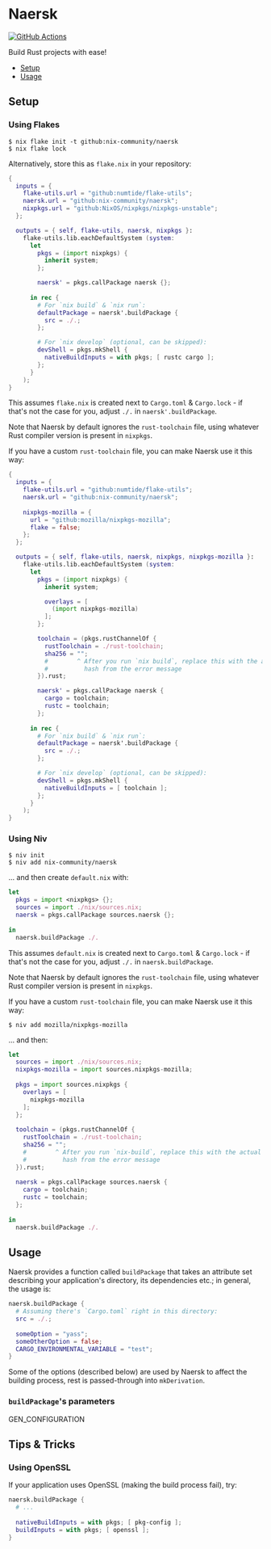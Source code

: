 # Naersk

[![GitHub Actions](https://github.com/nix-community/naersk/workflows/test/badge.svg?branch=master)](https://github.com/nix-community/naersk/actions)

Build Rust projects with ease!

* [Setup](#setup)
* [Usage](#usage)

## Setup

### Using Flakes

``` shell
$ nix flake init -t github:nix-community/naersk
$ nix flake lock
```

Alternatively, store this as `flake.nix` in your repository:

``` nix
{
  inputs = {
    flake-utils.url = "github:numtide/flake-utils";
    naersk.url = "github:nix-community/naersk";
    nixpkgs.url = "github:NixOS/nixpkgs/nixpkgs-unstable";
  };

  outputs = { self, flake-utils, naersk, nixpkgs }:
    flake-utils.lib.eachDefaultSystem (system:
      let
        pkgs = (import nixpkgs) {
          inherit system;
        };

        naersk' = pkgs.callPackage naersk {};
        
      in rec {
        # For `nix build` & `nix run`:
        defaultPackage = naersk'.buildPackage {
          src = ./.;
        };

        # For `nix develop` (optional, can be skipped):
        devShell = pkgs.mkShell {
          nativeBuildInputs = with pkgs; [ rustc cargo ];
        };
      }
    );
}
```

This assumes `flake.nix` is created next to `Cargo.toml` & `Cargo.lock` - if
that's not the case for you, adjust `./.` in `naersk'.buildPackage`.

Note that Naersk by default ignores the `rust-toolchain` file, using whatever
Rust compiler version is present in `nixpkgs`.

If you have a custom `rust-toolchain` file, you can make Naersk use it this way:

``` nix
{
  inputs = {
    flake-utils.url = "github:numtide/flake-utils";
    naersk.url = "github:nix-community/naersk";
    
    nixpkgs-mozilla = {
      url = "github:mozilla/nixpkgs-mozilla";
      flake = false;
    };
  };

  outputs = { self, flake-utils, naersk, nixpkgs, nixpkgs-mozilla }:
    flake-utils.lib.eachDefaultSystem (system:
      let
        pkgs = (import nixpkgs) {
          inherit system;

          overlays = [
            (import nixpkgs-mozilla)
          ];
        };

        toolchain = (pkgs.rustChannelOf {
          rustToolchain = ./rust-toolchain;
          sha256 = "";
          #        ^ After you run `nix build`, replace this with the actual
          #          hash from the error message
        }).rust;

        naersk' = pkgs.callPackage naersk {
          cargo = toolchain;
          rustc = toolchain;
        };
        
      in rec {
        # For `nix build` & `nix run`:
        defaultPackage = naersk'.buildPackage {
          src = ./.;
        };

        # For `nix develop` (optional, can be skipped):
        devShell = pkgs.mkShell {
          nativeBuildInputs = [ toolchain ];
        };
      }
    );
}
```

### Using Niv

``` shell
$ niv init
$ niv add nix-community/naersk
```

... and then create `default.nix` with:

``` nix
let
  pkgs = import <nixpkgs> {};
  sources = import ./nix/sources.nix;
  naersk = pkgs.callPackage sources.naersk {};
  
in
  naersk.buildPackage ./.
```

This assumes `default.nix` is created next to `Cargo.toml` & `Cargo.lock` - if
that's not the case for you, adjust `./.` in `naersk.buildPackage`.

Note that Naersk by default ignores the `rust-toolchain` file, using whatever
Rust compiler version is present in `nixpkgs`.

If you have a custom `rust-toolchain` file, you can make Naersk use it this way:

``` shell
$ niv add mozilla/nixpkgs-mozilla
```

... and then:

``` nix
let
  sources = import ./nix/sources.nix;
  nixpkgs-mozilla = import sources.nixpkgs-mozilla;
  
  pkgs = import sources.nixpkgs {
    overlays = [
      nixpkgs-mozilla
    ];
  };
  
  toolchain = (pkgs.rustChannelOf {
    rustToolchain = ./rust-toolchain;
    sha256 = "";
    #        ^ After you run `nix-build`, replace this with the actual
    #          hash from the error message
  }).rust;
  
  naersk = pkgs.callPackage sources.naersk {
    cargo = toolchain;
    rustc = toolchain;
  };
  
in
  naersk.buildPackage ./.
```

## Usage

Naersk provides a function called `buildPackage` that takes an attribute set
describing your application's directory, its dependencies etc.; in general, the
usage is:

``` nix
naersk.buildPackage {
  # Assuming there's `Cargo.toml` right in this directory:
  src = ./.; 
  
  someOption = "yass";
  someOtherOption = false;
  CARGO_ENVIRONMENTAL_VARIABLE = "test";
}
```

Some of the options (described below) are used by Naersk to affect the building
process, rest is passed-through into `mkDerivation`.

### `buildPackage`'s parameters

GEN_CONFIGURATION

## Tips & Tricks

### Using OpenSSL

If your application uses OpenSSL (making the build process fail), try:

``` nix
naersk.buildPackage {
  # ...
  
  nativeBuildInputs = with pkgs; [ pkg-config ];
  buildInputs = with pkgs; [ openssl ];
}
```
